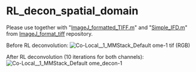 # RL_decon_spatial_domain

Please use together with "[ImageJ_formatted_TIFF.m](https://github.com/eexuesong/ImageJ_format_tiff/blob/main/ImageJ_formatted_TIFF.m)" and "[Simple_IFD.m](https://github.com/eexuesong/ImageJ_format_tiff/blob/main/Simple_IFD.m)" from [ImageJ_format_tiff](https://github.com/eexuesong/ImageJ_format_tiff.git) repository.

Before RL deconvolution:
![Co-Local__1_MMStack_Default ome-1 tif (RGB)](https://user-images.githubusercontent.com/107074600/232139157-4fe17121-d309-4d1d-9c6c-94a230cf81c0.jpg)

After RL deconvolution (10 iterations for both channels):
![Co-Local__1_MMStack_Default ome_decon-1](https://user-images.githubusercontent.com/107074600/232139363-6103d6fd-e2e9-4b7f-b0d1-ecf29bd7da25.jpg)
